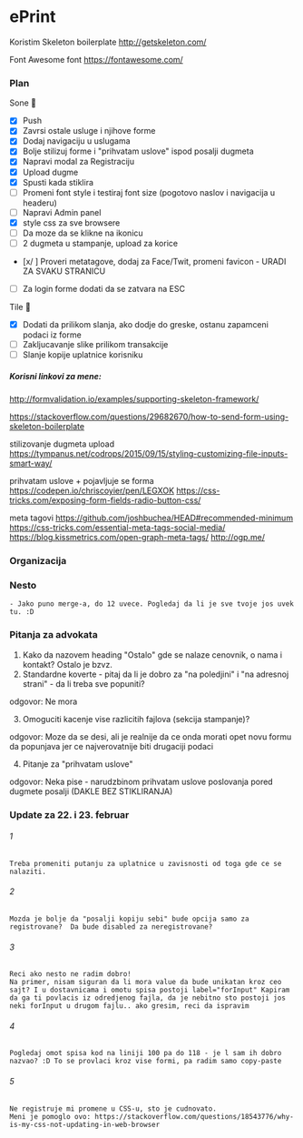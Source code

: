 # ePrint

Koristim Skeleton boilerplate
http://getskeleton.com/

Font Awesome font
https://fontawesome.com/

### Plan

Sone :baby_chick:
- [x] Push
- [x] Zavrsi ostale usluge i njihove forme
- [x] Dodaj navigaciju u uslugama 
- [x] Bolje stilizuj forme i "prihvatam uslove" ispod posalji dugmeta
- [x] Napravi modal za Registraciju
- [x] Upload dugme
- [x] Spusti kada stiklira
- [ ] Promeni font style i testiraj font size (pogotovo naslov i navigacija u headeru)
- [ ] Napravi Admin panel
- [x] style css za sve browsere
- [ ] Da moze da se klikne na ikonicu
- [ ] 2 dugmeta u stampanje, upload za korice
- [x/ ] Proveri metatagove, dodaj za Face/Twit, promeni favicon - URADI ZA SVAKU STRANICU
- [ ] Za login forme dodati da se zatvara na ESC

Tile :rabbit:
- [x] Dodati da prilikom slanja, ako dodje do greske, ostanu zapamceni podaci iz forme
- [ ] Zakljucavanje slike prilikom transakcije
- [ ] Slanje kopije uplatnice korisniku

##### Korisni linkovi za mene:
http://formvalidation.io/examples/supporting-skeleton-framework/

https://stackoverflow.com/questions/29682670/how-to-send-form-using-skeleton-boilerplate

stilizovanje dugmeta upload
https://tympanus.net/codrops/2015/09/15/styling-customizing-file-inputs-smart-way/

prihvatam uslove + pojavljuje se forma
https://codepen.io/chriscoyier/pen/LEGXOK
https://css-tricks.com/exposing-form-fields-radio-button-css/

meta tagovi
https://github.com/joshbuchea/HEAD#recommended-minimum
https://css-tricks.com/essential-meta-tags-social-media/
https://blog.kissmetrics.com/open-graph-meta-tags/
http://ogp.me/




### Organizacija


### Nesto
	- Jako puno merge-a, do 12 uvece. Pogledaj da li je sve tvoje jos uvek tu. :D

### Pitanja za advokata
1. Kako da nazovem heading "Ostalo" gde se nalaze cenovnik, o nama i kontakt? Ostalo je bzvz.
2. Standardne koverte - pitaj da li je dobro za "na poledjini" i "na adresnoj strani" - da li treba sve popuniti?

odgovor: Ne mora

3. Omoguciti kacenje vise razlicitih fajlova (sekcija stampanje)?

odgovor: Moze da se desi, ali je realnije da ce onda morati opet novu formu da popunjava jer ce najverovatnije biti drugaciji podaci

4. Pitanje za "prihvatam uslove"

odgovor: Neka pise - narudzbinom prihvatam uslove poslovanja pored dugmete posalji (DAKLE BEZ STIKLIRANJA)

### Update za 22. i 23. februar
###### 1	
	Treba promeniti putanju za uplatnice u zavisnosti od toga gde ce se nalaziti.

###### 2
	Mozda je bolje da "posalji kopiju sebi" bude opcija samo za registrovane?  Da bude disabled za neregistrovane?

###### 3
	Reci ako nesto ne radim dobro!
	Na primer, nisam siguran da li mora value da bude unikatan kroz ceo sajt? I u dostavnicama i omotu spisa postoji label="forInput" Kapiram da ga ti povlacis iz odredjenog fajla, da je nebitno sto postoji jos neki forInput u drugom fajlu.. ako gresim, reci da ispravim

###### 4 
	Pogledaj omot spisa kod na liniji 100 pa do 118 - je l sam ih dobro nazvao? :D To se provlaci kroz vise formi, pa radim samo copy-paste

###### 5 
	Ne registruje mi promene u CSS-u, sto je cudnovato. 
	Meni je pomoglo ovo: https://stackoverflow.com/questions/18543776/why-is-my-css-not-updating-in-web-browser  